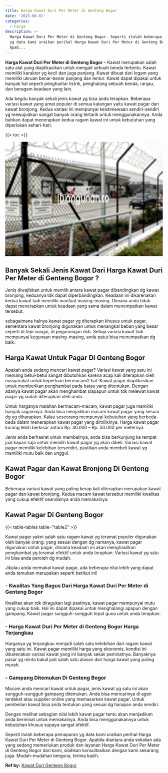 ```yaml
---
title: Harga Kawat Duri Per Meter di Genteng Bogor
date: '2025-08-01'
categories:
  - harga
description: >-
  Harga Kawat Duri Per Meter di Genteng Bogor. Seperti itulah beberapa pemaparan
  yg data kami uraikan perihal Harga Kawat Duri Per Meter di Genteng Bogor.
  Apab...
---
```


**Harga Kawat Duri Per Meter di Genteng Bogor** – Kawat merupakan salah satu alat yang diaplikasikan untuk mengait sebuah benda tertentu. Kawat memiliki karakter yg kecil dan juga panjang. Kawat dibuat dari logam yang memiliki ukruan benar-benar panjang dan lentur. Kawat dapat dipakai untuk banyak hal seperti penghantar listrik, penghalang sebuah benda, ranjau, dan beragam keadaan yang lain.

Ada begitu banyak sekali jenis kawat yg bisa anda terapkan. Beberapa variasi kawat yang amat populer di semua kalangan yaitu kawat pagar dan kawat bronjong. Kedua variasi ini mempunyai keistimewaan sendiri-sendiri yg mewujudkan sangat banyak orang tertarik untuk menggunakannya. Anda bahkan dapat menerapkan kedua ragam kawat ini untuk kebutuhan yang diperlukan sehari-hari.

{{< toc >}}

![Harga Kawat Duri Per Meter di Genteng Bogor](/images/jual-kawat-murah04.png)

## Banyak Sekali Jenis Kawat Dari Harga Kawat Duri Per Meter di Genteng Bogor ?

Jenis diwajibkan untuk memlih antara kawat pagar dibandingkan dg kawat bronjong, keduanya tdk dapat diperbandingkan. Keadaan ini dikarenakan kedua kawat tadi memiliki manfaat masing-masing. Dimana anda tidak dapat menerapkan untuk keadaan yang sama dalam menempatkan kawat tersebut.

sebagaimana halnya kawat pagar yg diterapkan khusus untuk pagar, sementara kawat bronjong digunakan untuk menangkal beban yang besar seperti di tepi sungai, di pegunungan dsb. Setiap variasi kawat tadi mempunyai kegunaan masing-masing, anda patut bisa menempatkan dg baik.

## Harga Kawat Untuk Pagar Di Genteng Bogor

Apakah anda sedang mencari kawat pagar? Variasi kawat yang satu ini memang betul-betul sangat dibutuhkan karena acap kali diterapkan oleh masyarakat untuk keperluan bermacam2 hal. Kawat pagar diaplikasikan untuk memberikan penghambat pada batas yang ditentukan. Dengan adanya kawat pagar akan menghambat siapapun untuk tdk melewat kawat pagar yg sudah diterapkan oleh anda.

Untuk harganya malahan bermacam-macam, kawat pagar juga memiliki banyak ragamnya. Anda bisa menjadikan macam kawat pagar yang sesuai dg yg diharapkan. Kalau seseorang mempunyai kebutuhan yang berbeda-beda dalam menerapkan kawat pagar yang dimilikinya. Harga kawat pagar kurang lebih berkisar antara Rp. 30.000 – Rp. 50.000 per meternya.

Jenis anda berhasrat untuk membelinya, anda bisa berkunjung ke tempat jual kapan saja untuk memilih kawat pagar yg akan dibeli. Variasi kawat pagar memiliki kelebihan tersendiri, pastikan anda membeli kawat yg memiliki mutu baik dan unggul.

## Kawat Pagar dan Kawat Bronjong Di Genteng Bogor

Beberapa variasi kawat yang paling kerap kali diterapkan merupakan kawat pagar dan kawat bronjong. Kedua macam kawat tersebut memiliki kwalitas yang cukup efektif seandainya anda memakainya.

## Kawat Pagar Di Genteng Bogor

{{< table-tables table="table2" >}}

Kawat pagar yakni salah satu ragam kawat yg teramat populer digunakan oleh banyak orang. yang sesuai dengan dg namanya, kawat pagar digunakan untuk pagar, dimana keadaan ini akan menghasilkan penghambat yg teramat efektif untuk anda terapkan. Variasi kawat yg satu ini bisa anda peroleh dg mudah.

Jikalau anda memakai kawat pagar, ada beberapa nilai lebih yang dapat anda temukan merupakan seperti berikut ini!

### \- Kwalitas Yang Bagus Dari Harga Kawat Duri Per Meter di Genteng Bogor

Kwalitas akan tdk diragukan lagi pastinya, kawat pagar mempunyai mutu yang cukup baik. Hal ini dapat dipakai untuk menghalangi apapun dengan gampang. Kawat pagar sungguh-sungguh tepat guna untuk anda terapkan.

### \- Harga Kawat Duri Per Meter di Genteng Bogor Harga Terjangkau

Harganya yg terjangkau menjadi salah satu kelebihan dari ragam kawat yang satu ini. Kawat pagar memiliki harga yang ekonomis, kondisi ini dikarenakan variasi kawat yang ini banyak sekali peminatnya. Banyaknya pasar yg minta bakal jadi salah satu alasan dari harga kawat yang paling murah.

### \- Gampang Ditemukan Di Genteng Bogor

Macam anda mencari kawat untuk pagar, jenis kawat yg satu ini akan sungguh-sungguh gampang ditemukan. Anda bisa mencarinya di agen terdekat atau supplier online yang memasarkan kawat pagar. Untuk pembelian kawat bisa anda tentukan yang sesuai dg harapan anda sendiri.

Dengan melihat sebagian nilai lebih kawat pagar tentu akan menjadikan anda berminat untuk memakainya. Anda bisa menggunakannya untuk kebutuhan khusus supaya sangat efektif.

Seperti itulah beberapa pemaparan yg data kami uraikan perihal Harga Kawat Duri Per Meter di Genteng Bogor. Apabila diantara anda sekalian ada yang sedang memerlukan produk dan layanan Harga Kawat Duri Per Meter di Genteng Bogor dari kami, silahkan konsultasikan dengan kami sekarang juga. Mudah-mudahan berguna, terima kasih.

**Ref by:** [Kawat Duri Genteng Bogor](https://id.wikipedia.org/wiki/Kawat)
